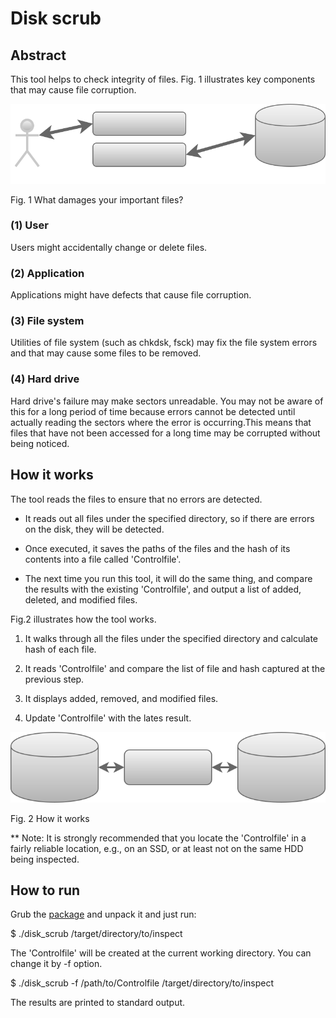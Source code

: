 # Disk scrub

## Abstract

This tool helps to check integrity of files. Fig. 1 illustrates key components that may cause file corruption.

![Abstract](charts/abstract.drawio.svg)

Fig. 1 What damages your important files?

### (1) User

Users might accidentally change or delete files.

### (2) Application

Applications might have defects that cause file corruption.

### (3) File system

Utilities of file system (such as chkdsk, fsck) may fix the file system errors and that may cause some files to be removed.

### (4) Hard drive

Hard drive's failure may make sectors unreadable. You may not be aware of this for a long period of time because errors cannot be detected until actually reading the sectors where the error is occurring.This means that files that have not been accessed for a long time may be corrupted without being noticed.

## How it works

The tool reads the files to ensure that no errors are detected.

- It reads out all files under the specified directory, so if there are errors on the disk, they will be detected.

- Once executed, it saves the paths of the files and the hash of its contents into a file called 'Controlfile'.

- The next time you run this tool, it will do the same thing, and compare the results with the existing 'Controlfile', and output a list of added, deleted, and modified files.

Fig.2 illustrates how the tool works.

1. It walks through all the files under the specified directory and calculate hash of each file.

1. It reads 'Controlfile' and compare the list of file and hash captured at the previous step.

1. It displays added, removed, and modified files.

1. Update 'Controlfile' with the lates result.

![Solution](charts/solution.drawio.svg)

Fig. 2 How it works

** Note: It is strongly recommended that you locate the 'Controlfile' in a fairly reliable location, e.g., on an SSD, or at least not on the same HDD being inspected.

## How to run

Grub the [package](https://github.com/ruimo/disk-scrub/releases) and unpack it and just run:

$ ./disk_scrub /target/directory/to/inspect

The 'Controlfile' will be created at the current working directory. You can change it by -f option.

$ ./disk_scrub -f /path/to/Controlfile /target/directory/to/inspect

The results are printed to standard output. 